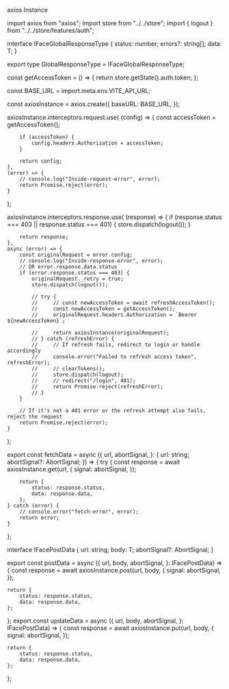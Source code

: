 axios Instance

import axios from "axios";
import store from "../../store";
import { logout } from "../../store/features/auth";

interface IFaceGlobalResponseType<T> {
    status: number;
    errors?: string[];
    data: T;
}

export type GlobalResponseType<T> = IFaceGlobalResponseType<T>;

const getAccessToken = () => {
    return store.getState().auth.token;
};

const BASE_URL = import.meta.env.VITE_API_URL;

const axiosInstance = axios.create({
    baseURL: BASE_URL,
});

axiosInstance.interceptors.request.use(
    (config) => {
        const accessToken = getAccessToken();

        if (accessToken) {
            config.headers.Authorization = accessToken;
        }

        return config;
    },
    (error) => {
        // console.log("Inside-request-error", error);
        return Promise.reject(error);
    }
);

axiosInstance.interceptors.response.use(
    (response) => {
        if (response.status === 403 || response.status === 401) {
            store.dispatch(logout());
        }

        return response;
    },
    async (error) => {
        const originalRequest = error.config;
        // console.log("Inside-response-error", error);
        // OR error.response.data.status
        if (error.response.status === 403) {
            originalRequest._retry = true;
            store.dispatch(logout());

            // try {
            //     // const newAccessToken = await refreshAccessToken();
            //     const newAccessToken = getAccessToken();
            //     originalRequest.headers.Authorization = `Bearer ${newAccessToken}`;

            //     return axiosInstance(originalRequest);
            // } catch (refreshError) {
            //     // If refresh fails, redirect to login or handle accordingly
            //     console.error("Failed to refresh access token", refreshError);
            //     // clearTokens();
            //     store.dispatch(logout);
            //     // redirect("/login", 401);
            //     return Promise.reject(refreshError);
            // }
        }

        // If it's not a 401 error or the refresh attempt also fails, reject the request
        return Promise.reject(error);
    }
);

export const fetchData = async ({
    url,
    abortSignal,
}: {
    url: string;
    abortSignal?: AbortSignal;
}) => {
    try {
        const response = await axiosInstance.get(url, {
            signal: abortSignal,
        });

        return {
            status: response.status,
            data: response.data,
        };
    } catch (error) {
        // console.error("fetch-error", error);
        return error;
    }
};

interface IFacePostData<T> {
    url: string;
    body: T;
    abortSignal?: AbortSignal;
}

export const postData = async <T>({
    url,
    body,
    abortSignal,
}: IFacePostData<T>) => {
    const response = await axiosInstance.post(url, body, {
        signal: abortSignal,
    });

    return {
        status: response.status,
        data: response.data,
    };
};
export const updateData = async <T>({
    url,
    body,
    abortSignal,
}: IFacePostData<T>) => {
    const response = await axiosInstance.put(url, body, {
        signal: abortSignal,
    });

    return {
        status: response.status,
        data: response.data,
    };
};

